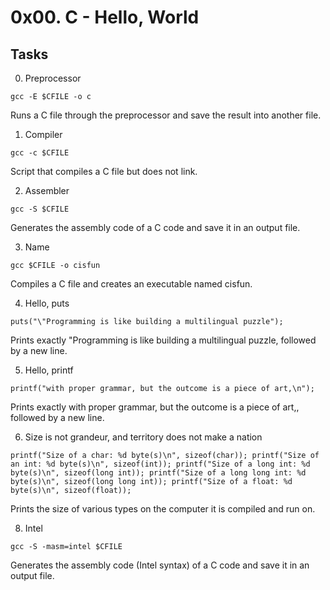 # 0x00. C - Hello, World

## Tasks

0. Preprocessor

`gcc -E $CFILE -o c`

Runs a C file through the preprocessor and save the result into another file.

1. Compiler

`gcc -c $CFILE`

Script that compiles a C file but does not link.

2. Assembler

`gcc -S $CFILE`

Generates the assembly code of a C code and save it in an output file.

3. Name

`gcc $CFILE -o cisfun`

Compiles a C file and creates an executable named cisfun.

4. Hello, puts

`puts("\"Programming is like building a multilingual puzzle");`

Prints exactly "Programming is like building a multilingual puzzle, followed by a new line.

5. Hello, printf

`printf("with proper grammar, but the outcome is a piece of art,\n");`

Prints exactly with proper grammar, but the outcome is a piece of art,, followed by a new line.

6. Size is not grandeur, and territory does not make a nation

`printf("Size of a char: %d byte(s)\n", sizeof(char));
printf("Size of an int: %d byte(s)\n", sizeof(int));
printf("Size of a long int: %d byte(s)\n", sizeof(long int));
printf("Size of a long long int: %d byte(s)\n", sizeof(long long int));
printf("Size of a float: %d byte(s)\n", sizeof(float));`

Prints the size of various types on the computer it is compiled and run on.

8. Intel

`gcc -S -masm=intel $CFILE`

Generates the assembly code (Intel syntax) of a C code and save it in an output file.


